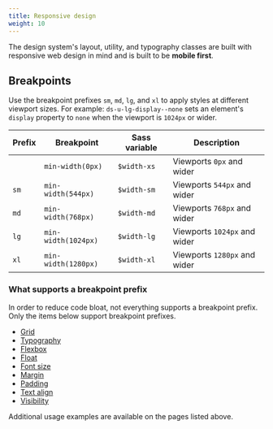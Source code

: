 ```yaml
---
title: Responsive design
weight: 10
---
```


The design system's layout, utility, and typography classes are built with responsive web design in mind and is built to be **mobile first**.

## Breakpoints

Use the breakpoint prefixes `sm`, `md`, `lg`, and `xl` to apply styles at different viewport sizes. For example: `ds-u-lg-display--none` sets an element's `display` property to `none` when the viewport is `1024px` or wider.

| Prefix | Breakpoint          | Sass variable | Description                  |
| ------ | ------------------- | ------------- | ---------------------------- |
|        | `min-width(0px)`    | `$width-xs`   | Viewports `0px` and wider    |
| `sm`   | `min-width(544px)`  | `$width-sm`   | Viewports `544px` and wider  |
| `md`   | `min-width(768px)`  | `$width-md`   | Viewports `768px` and wider  |
| `lg`   | `min-width(1024px)` | `$width-lg`   | Viewports `1024px` and wider |
| `xl`   | `min-width(1280px)` | `$width-xl`   | Viewports `1280px` and wider |

### What supports a breakpoint prefix

In order to reduce code bloat, not everything supports a breakpoint prefix. Only the items below support breakpoint prefixes.

* [Grid]({{root}}/layout/grid#layout.grid.responsive)
* [Typography]({{root}}/style/typography#style.typography.responsive)
* [Flexbox]({{root}}/utilities/flexbox#utilities.flexbox.responsive)
* [Float]({{root}}/utilities/float#utilities.float.responsive)
* [Font size]({{root}}/utilities/font-size#utilities.font-size.responsive)
* [Margin]({{root}}/utilities/margin#utilities.margin.responsive)
* [Padding]({{root}}/utilities/padding#utilities.padding.responsive)
* [Text align]({{root}}/utilities/text-align#utilities.text-align.responsive)
* [Visibility]({{root}}/utilities/display-visibility#utilities.display-visibility.responsive)

Additional usage examples are available on the pages listed above.
